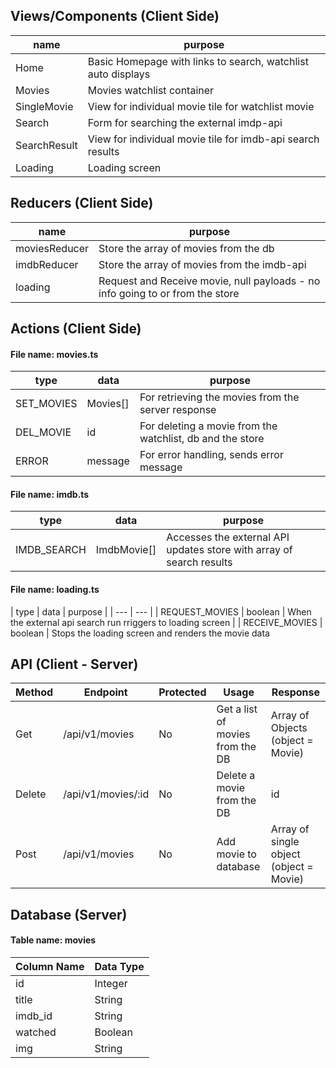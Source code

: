 
## Views/Components (Client Side)
  | name | purpose |
  | --- | --- |
  | Home | Basic Homepage with links to search, watchlist auto displays |
  | Movies | Movies watchlist container |
  | SingleMovie | View for individual movie tile for watchlist movie |
  | Search | Form for searching the external imdp-api |
  | SearchResult | View for individual movie tile for imdb-api search results |
  | Loading | Loading screen |

## Reducers (Client Side)

  | name | purpose |
  | --- | --- |
  | moviesReducer | Store the array of movies from the db |
  | imdbReducer | Store the array of movies from the imdb-api |
  | loading | Request and Receive movie, null payloads - no info going to or from the store |

## Actions (Client Side)
#### File name: movies.ts

  | type | data | purpose |
  | --- | --- | --- |
  | SET_MOVIES | Movies[] | For retrieving the movies from the server response |
  | DEL_MOVIE | id | For deleting a movie from the watchlist, db and the store |
  | ERROR | message | For error handling, sends error message |

#### File name: imdb.ts
  | type | data | purpose |
  | --- | --- | --- |
  | IMDB_SEARCH | ImdbMovie[] | Accesses the external API updates store with array of search results | 

#### File name: loading.ts
  | type | data | purpose |
  | --- | --- |
  | REQUEST_MOVIES | boolean | When the external api search run rriggers to loading screen |
  | RECEIVE_MOVIES | boolean | Stops the loading screen and renders the movie data

## API (Client - Server)

| Method | Endpoint | Protected | Usage | Response |
| --- | --- | --- | --- | --- |
| Get | /api/v1/movies | No | Get a list of movies from the DB | Array of Objects (object = Movie) |
| Delete | /api/v1/movies/:id | No | Delete a movie from the DB | id |
| Post | /api/v1/movies | No | Add movie to database | Array of single object (object = Movie) |



## Database (Server)

#### Table name: movies
  | Column Name | Data Type |
  | --- | --- |
  | id | Integer |
  | title | String |
  | imdb_id | String |
  | watched | Boolean |
  | img | String |
